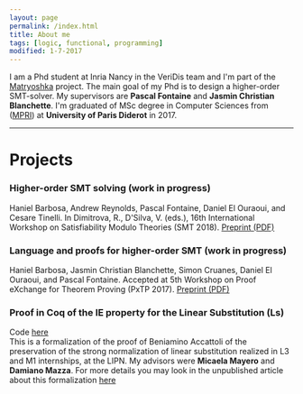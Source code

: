 ```yaml
---
layout: page
permalink: /index.html
title: About me
tags: [logic, functional, programming]
modified: 1-7-2017
---
```


I am a Phd student at Inria Nancy in the VeriDis team and I'm part of the [Matryoshka](http://matryoshka.gforge.inria.fr/#Team) project. The main goal of my Phd is to design a higher-order SMT-solver. My supervisors are **Pascal Fontaine** and  **Jasmin Christian Blanchette**. 
I'm graduated of MSc degree in Computer Sciences from ([MPRI](https://wikimpri.dptinfo.ens-cachan.fr/doku.php)) at **University of Paris Diderot** in 2017.

---
# Projects

###  Higher-order SMT solving (work in progress) 

Haniel Barbosa, Andrew Reynolds, Pascal Fontaine, Daniel El Ouraoui, and Cesare Tinelli. In Dimitrova, R., D'Silva, V. (eds.), 16th International Workshop on Satisfiability Modulo Theories (SMT 2018). [Preprint (PDF)](http://matryoshka.gforge.inria.fr/pubs/hosmt_wip.pdf)

### Language and proofs for higher-order SMT (work in progress)
Haniel Barbosa, Jasmin Christian Blanchette, Simon Cruanes, Daniel El Ouraoui, and Pascal Fontaine. Accepted at 5th Workshop on Proof eXchange for Theorem Proving (PxTP 2017). [Preprint (PDF)](http://matryoshka.gforge.inria.fr/pubs/PxTP2017.pdf) 

### Proof in Coq of the IE property for the Linear Substitution (Ls)
	
  Code [here](https://www-lipn.univ-paris13.fr/~mayero/IE/)  
  This is a formalization of the proof of Beniamino Accattoli of the preservation of the 
  strong normalization of linear substitution realized in L3 and M1 internships, at the LIPN.
  My advisors were **Micaela Mayero** and **Damiano Mazza**. 
  For more details you may look in the unpublished article about this formalization 
  [here](/links/IEproperty.pdf)



<!-- <a markdown="0" href="{{ site.url }}/technical-details" class="btn">Technical Details</a> -->
